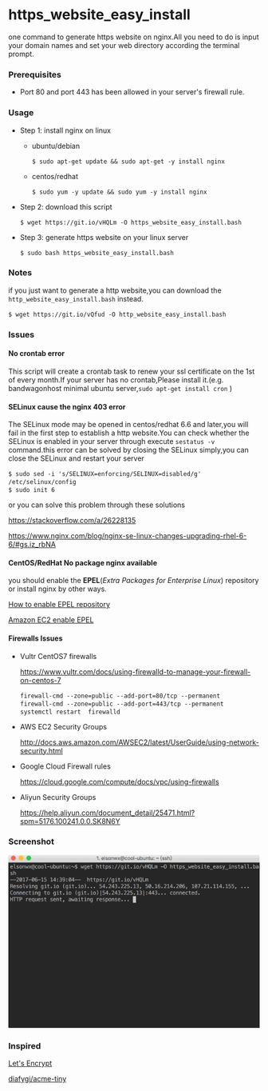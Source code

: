 # https_website_easy_install
one command to generate https website on nginx.All you need to do is input your domain names and set your web directory according the terminal prompt.

### Prerequisites

- Port 80 and port 443 has been allowed in your server's firewall rule.

### Usage

- Step 1: install nginx on linux

  - ubuntu/debian

    ````
    $ sudo apt-get update && sudo apt-get -y install nginx
    ````

  - centos/redhat

    ```
    $ sudo yum -y update && sudo yum -y install nginx
    ```

- Step 2: download this script

  ``` 
  $ wget https://git.io/vHQLm -O https_website_easy_install.bash
  ```

- Step 3: generate https website on your linux server

  ```
  $ sudo bash https_website_easy_install.bash
  ```




### Notes

if you just want to generate a http website,you can download the `http_website_easy_install.bash` instead.

```
$ wget https://git.io/vQfud -O http_website_easy_install.bash
```



### Issues

#### No crontab error

This script will create a crontab task to renew your ssl certificate on the 1st of every month.If your server has no crontab,Please install it.(e.g. bandwagonhost minimal ubuntu server,`sudo apt-get install cron` )

#### SELinux cause the nginx 403 error

The SELinux mode may be opened in centos/redhat 6.6 and later,you will fail in the first step to establish a http website.You can check whether the SELinux is enabled in your server through execute `sestatus -v` command.this error can be solved by closing the SELinux simply,you can close the SELinux and restart your server

```
$ sudo sed -i 's/SELINUX=enforcing/SELINUX=disabled/g' /etc/selinux/config
$ sudo init 6
```

or you can solve this problem through these solutions

https://stackoverflow.com/a/26228135

https://www.nginx.com/blog/nginx-se-linux-changes-upgrading-rhel-6-6/#gs.iz_rbNA

#### CentOS/RedHat No package nginx available

you should enable the **EPEL**(*Extra Packages for Enterprise Linux*) repository or install nginx by other ways.

[How to enable EPEL repository](https://www.liquidweb.com/kb/enable-epel-repository/)

[Amazon EC2 enable EPEL](https://aws.amazon.com/cn/premiumsupport/knowledge-center/ec2-enable-epel/)

#### Firewalls Issues

- Vultr CentOS7 firewalls

  https://www.vultr.com/docs/using-firewalld-to-manage-your-firewall-on-centos-7

  ```
  firewall-cmd --zone=public --add-port=80/tcp --permanent
  firewall-cmd --zone=public --add-port=443/tcp --permanent
  systemctl restart  firewalld
  ```


- AWS EC2 Security Groups

  http://docs.aws.amazon.com/AWSEC2/latest/UserGuide/using-network-security.html

- Google Cloud Firewall rules

  https://cloud.google.com/compute/docs/vpc/using-firewalls

- Aliyun Security Groups

  https://help.aliyun.com/document_detail/25471.html?spm=5176.100241.0.0.SK8N6Y


### Screenshot

![screenshot](screenshot/20170613.gif)



###  Inspired

[Let's Encrypt](https://letsencrypt.org)

[diafygi/acme-tiny](https://github.com/diafygi/acme-tiny)


